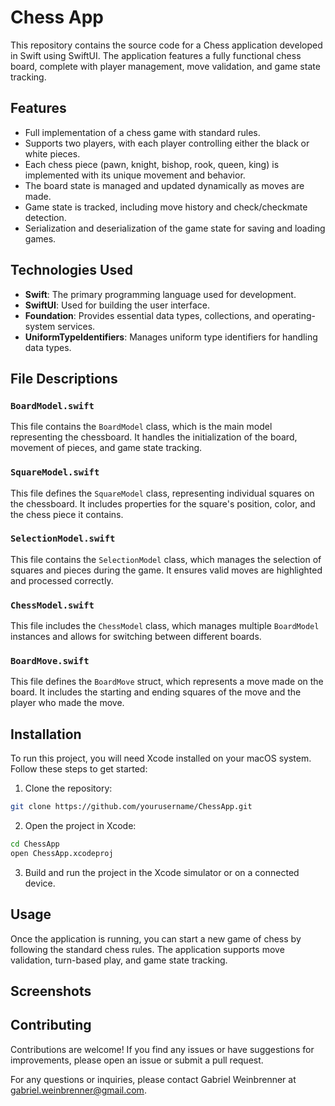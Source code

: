 # Chess App

This repository contains the source code for a Chess application developed in Swift using SwiftUI. The application features a fully functional chess board, complete with player management, move validation, and game state tracking.

## Features

- Full implementation of a chess game with standard rules.
- Supports two players, with each player controlling either the black or white pieces.
- Each chess piece (pawn, knight, bishop, rook, queen, king) is implemented with its unique movement and behavior.
- The board state is managed and updated dynamically as moves are made.
- Game state is tracked, including move history and check/checkmate detection.
- Serialization and deserialization of the game state for saving and loading games.

## Technologies Used

- **Swift**: The primary programming language used for development.
- **SwiftUI**: Used for building the user interface.
- **Foundation**: Provides essential data types, collections, and operating-system services.
- **UniformTypeIdentifiers**: Manages uniform type identifiers for handling data types.

## File Descriptions

### `BoardModel.swift`

This file contains the `BoardModel` class, which is the main model representing the chessboard. It handles the initialization of the board, movement of pieces, and game state tracking.

### `SquareModel.swift`

This file defines the `SquareModel` class, representing individual squares on the chessboard. It includes properties for the square's position, color, and the chess piece it contains.

### `SelectionModel.swift`

This file contains the `SelectionModel` class, which manages the selection of squares and pieces during the game. It ensures valid moves are highlighted and processed correctly.

### `ChessModel.swift`

This file includes the `ChessModel` class, which manages multiple `BoardModel` instances and allows for switching between different boards.

### `BoardMove.swift`

This file defines the `BoardMove` struct, which represents a move made on the board. It includes the starting and ending squares of the move and the player who made the move.

## Installation

To run this project, you will need Xcode installed on your macOS system. Follow these steps to get started:

1. Clone the repository:
 ```bash
 git clone https://github.com/yourusername/ChessApp.git
 ```
2. Open the project in Xcode:
```bash
cd ChessApp
open ChessApp.xcodeproj
```

3. Build and run the project in the Xcode simulator or on a connected device.


## Usage
Once the application is running, you can start a new game of chess by following the standard chess rules. The application supports move validation, turn-based play, and game state tracking.

## Screenshots




## Contributing
Contributions are welcome! If you find any issues or have suggestions for improvements, please open an issue or submit a pull request.

For any questions or inquiries, please contact Gabriel Weinbrenner at gabriel.weinbrenner@gmail.com.
